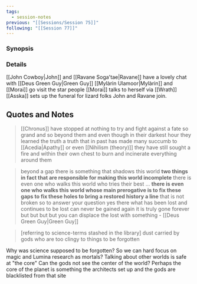 ```yaml
---
tags:
  - session-notes
previous: "[[Sessions/Session 75]]"
following: "[[Session 77]]"
---
```

### Synopsis


### Details
[[John Cowboy|John]] and [[Ravane Soga'tae|Ravane]] have a lovely chat with [[Deus Green Guy|Green Guy]]
[[Mylàrin Ulamoor|Mylàrin]] and [[Morai]] go visit the star people
[[Morai]] talks to herself via [[Wrath]]
[[Asska]] sets up the funeral for lizard folks John and Ravane join. 
## Quotes and Notes

> [[Chronus]] have stopped at nothing to try and fight against a fate so grand and so beyond them and even though in their darkest hour they learned the truth a truth that in past has made many succumb to [[Acedia|Apathy]] or even [[Nihilism (theory)]] they have still sought a fire and within their own chest to burn and incinerate everything around them


> beyond a gap there is something that shadows this world **two things in fact that are responsible for making this world incomplete** there is even one who walks this world who tries their best ... **there is even one who walks this world whose main prerogative is to fix these gaps to fix these holes to bring a restored history a line** that is not broken so to answer your question yes there what has been lost and continues to be lost can never be gained again it is truly gone forever but but but but you can displace the lost with something - [[Deus Green Guy|Green Guy]]


> [referring to science-terms stashed in the library] dust carried by gods who are too clingy to things to be forgotten

Why was science supposed to be forgotten? So we can hard focus on magic and Lumina research as mortals? Talking about other worlds is safe at "the core" Can the gods not see the center of the world? Perhaps the core of the planet is something the architects set up and the gods are blacklisted from that site